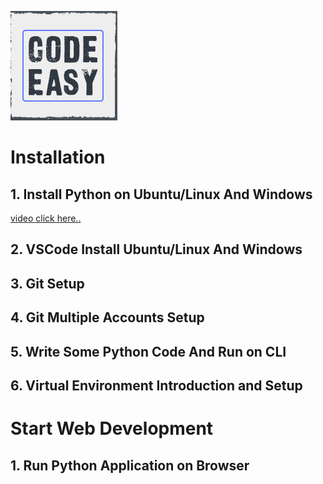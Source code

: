![alt text](https://github.com/codeeasy97/flask/blob/main/static/youtube/logo.png "Code Easy")

#   Installation

##  1.  Install Python on Ubuntu/Linux And Windows
[video click here..](https://youtu.be/mv3ZJPGH7sM)

##  2.  VSCode Install Ubuntu/Linux And Windows
##  3.  Git Setup
##  4.  Git Multiple Accounts Setup
##  5.  Write Some Python Code And Run on CLI
##  6.  Virtual Environment Introduction and Setup

#   Start Web Development

##  1.  Run Python Application on Browser